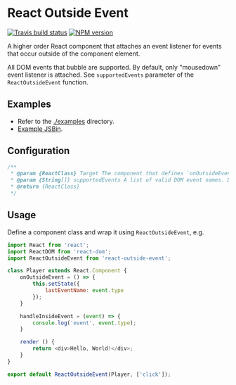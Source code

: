 # React Outside Event

[![Travis build status](http://img.shields.io/travis/gajus/react-outside-event/master.svg?style=flat)](https://travis-ci.org/gajus/react-outside-event)
[![NPM version](http://img.shields.io/npm/v/react-outside-event.svg?style=flat)](https://www.npmjs.org/package/react-outside-event)

A higher order React component that attaches an event listener for events that occur outside of the component element.

All DOM events that bubble are supported. By default, only "mousedown" event listener is attached. See `supportedEvents` parameter of the `ReactOutsideEvent` function.

## Examples

* Refer to the [./examples](./examples) directory.
* [Example JSBin](http://jsbin.com/zowupojoqo/1/edit?html,output).

## Configuration

```js
/**
 * @param {ReactClass} Target The component that defines `onOutsideEvent` handler.
 * @param {String[]} supportedEvents A list of valid DOM event names. Default: ['mousedown'].
 * @return {ReactClass}
 */
```

## Usage

Define a component class and wrap it using `ReactOutsideEvent`, e.g.

```js
import React from 'react';
import ReactDOM from 'react-dom';
import ReactOutsideEvent from 'react-outside-event';

class Player extends React.Component {
    onOutsideEvent = () => {
        this.setState({
            lastEventName: event.type
        });
    }

    handleInsideEvent = (event) => {
        console.log('event', event.type);
    }

    render () {
        return <div>Hello, World!</div>;
    }
}

export default ReactOutsideEvent(Player, ['click']);
```
